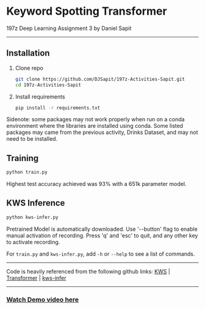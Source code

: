 # Keyword Spotting Transformer
197z Deep Learning Assignment 3 by Daniel Sapit

________
Installation
----------

1. Clone repo

    ```bash
    git clone https://github.com/DJSapit/197z-Activities-Sapit.git
    cd 197z-Activities-Sapit
    ```

2. Install requirements

    ```bash
    pip install -r requirements.txt
    ```
Sidenote: some packages may not work properly when run on a conda environment where the libraries are installed using conda. 
Some listed packages may came from the previous activity, Drinks Dataset, and may not need to be installed.


Training
----------

```bash
python train.py
```
Highest test accuracy achieved was 93% with a 651k parameter model.
 
KWS Inference
----------

```bash
python kws-infer.py
```
Pretrained Model is automatically downloaded. Use '--button' flag to enable manual activation of recording.
Press 'q' and 'esc' to quit, and any other key to activate recording.


For `train.py` and `kws-infer.py`, add `-h` or `--help` to see a list of commands.

________
Code is heavily referenced from the following github links:
[KWS](https://github.com/roatienza/Deep-Learning-Experiments/blob/master/versions/2022/supervised/python/kws_demo.ipynb) |
[Transformer](https://github.com/roatienza/Deep-Learning-Experiments/blob/master/versions/2022/transformer/python/transformer_demo.ipynb) |
[kws-infer](https://github.com/roatienza/Deep-Learning-Experiments/blob/master/versions/2022/supervised/python/kws-infer.py)
________
### [Watch Demo video here](https://drive.google.com/file/d/10GhWJ28dCI0weOeIUKT0QZQpLAuTlRZT/view?usp=sharing)